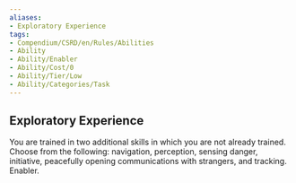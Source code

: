 ```yaml
---
aliases:
- Exploratory Experience
tags:
- Compendium/CSRD/en/Rules/Abilities
- Ability
- Ability/Enabler
- Ability/Cost/0
- Ability/Tier/Low
- Ability/Categories/Task
---
```


  
## Exploratory Experience  
You are trained in two additional skills in which you are not already trained. Choose from the following: navigation, perception, sensing danger, initiative, peacefully opening communications with strangers, and tracking. Enabler.